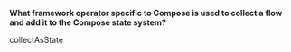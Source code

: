 **What framework operator specific to Compose is used to collect a flow and add it to the Compose state system?**

<div class="hint">
  collectAsState
</div>
